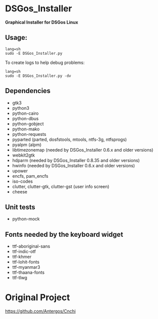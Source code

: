 # DSGos_Installer
**Graphical Installer for DSGos Linux**

## Usage:

```
lang=sh
sudo -E DSGos_Installer.py
```

To create logs to help debug problems:
```
lang=sh
sudo -E DSGos_Installer.py -dv
```

## Dependencies

 - gtk3
 - python3
 - python-cairo
 - python-dbus
 - python-gobject
 - python-mako
 - python-requests
 - pyparted (parted, dosfstools, mtools, ntfs-3g, ntfsprogs)
 - pyalpm (alpm)
 - libtimezonemap (needed by DSGos_Installer 0.6.x and older versions)
 - webkit2gtk
 - hdparm (needed by DSGos_Installer 0.8.35 and older versions)
 - hwinfo (needed by DSGos_Installer 0.6.x and older versions)
 - upower
 - encfs, pam_encfs
 - iso-codes
 - clutter, clutter-gtk, clutter-gst (user info screen)
 - cheese

## Unit tests
 - python-mock

## Fonts needed by the keyboard widget
 - ttf-aboriginal-sans
 - ttf-indic-otf
 - ttf-khmer
 - ttf-lohit-fonts
 - ttf-myanmar3
 - ttf-thaana-fonts
 - ttf-tlwg

 # Original Project
 https://github.com/Antergos/Cnchi
